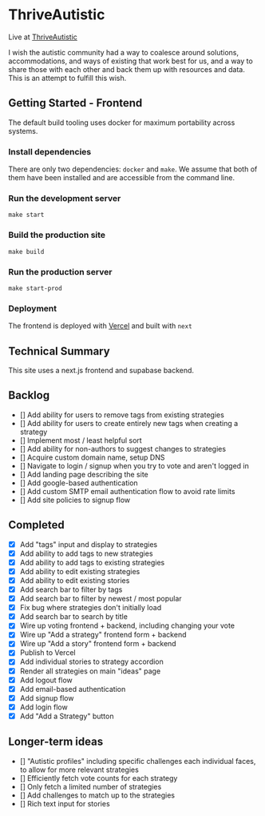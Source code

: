 # ThriveAutistic
Live at [ThriveAutistic](https://thriveautistic.vercel.app/strategies)

I wish the autistic community had a way to coalesce around solutions, accommodations, and ways of existing that work best for us, and a way to share those with each other and back them up with resources and data. This is an attempt to fulfill this wish.

## Getting Started - Frontend
The default build tooling uses docker for maximum portability across systems.

### Install dependencies
There are only two dependencies: `docker` and `make`. We assume that both of them have been installed and are accessible from the command line.

### Run the development server
```
make start
```

### Build the production site
```
make build
```

### Run the production server
```
make start-prod
```

### Deployment
The frontend is deployed with [Vercel](https://vercel.com/edmundsj/thriveautistic) and built with `next`

## Technical Summary
This site uses a next.js frontend and supabase backend.

## Backlog
- [] Add ability for users to remove tags from existing strategies
- [] Add ability for users to create entirely new tags when creating a strategy
- [] Implement most / least helpful sort
- [] Add ability for non-authors to suggest changes to strategies
- [] Acquire custom domain name, setup DNS
- [] Navigate to login / signup when you try to vote and aren't logged in
- [] Add landing page describing the site
- [] Add google-based authentication
- [] Add custom SMTP email authentication flow to avoid rate limits
- [] Add site policies to signup flow

## Completed
- [x] Add "tags" input and display to strategies
- [x] Add ability to add tags to new strategies
- [x] Add ability to add tags to existing strategies
- [x] Add ability to edit existing strategies
- [x] Add ability to edit existing stories
- [x] Add search bar to filter by tags
- [x] Add search bar to filter by newest / most popular
- [x] Fix bug where strategies don't initially load
- [x] Add search bar to search by title
- [x] Wire up voting frontend + backend, including changing your vote
- [x] Wire up "Add a strategy" frontend form + backend
- [x] Wire up "Add a story" frontend form + backend
- [x] Publish to Vercel
- [x] Add individual stories to strategy accordion
- [x] Render all strategies on main "ideas" page
- [x] Add logout flow
- [x] Add email-based authentication
- [x] Add signup flow
- [x] Add login flow
- [x] Add "Add a Strategy" button

## Longer-term ideas
- [] "Autistic profiles" including specific challenges each individual faces, to allow for more relevant strategies
- [] Efficiently fetch vote counts for each strategy
- [] Only fetch a limited number of strategies
- [] Add challenges to match up to the strategies
- [] Rich text input for stories
